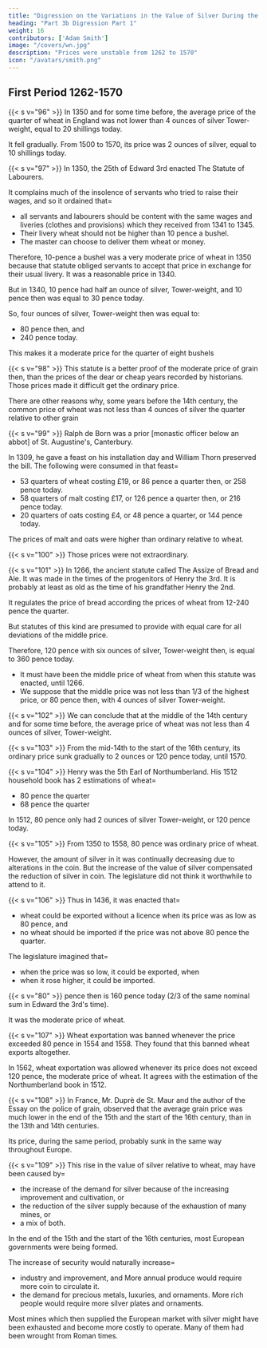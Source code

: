 ```yaml
---
title: "Digression on the Variations in the Value of Silver During the Last Four Centuries"
heading: "Part 3b Digression Part 1"
weight: 16
contributors: ['Adam Smith']
image: "/covers/wn.jpg"
description: "Prices were unstable from 1262 to 1570"
icon: "/avatars/smith.png"
---
```



## First Period 1262-1570

{{< s v="96" >}} In 1350 and for some time before, the average price of the quarter of wheat in England was not lower than 4 ounces of silver Tower-weight, equal to 20 shillings today.

It fell gradually. From 1500 to 1570, its price was 2 ounces of silver, equal to 10 shillings today.

{{< s v="97" >}} In 1350, the 25th of Edward 3rd enacted The Statute of Labourers.

It complains much of the insolence of servants who tried to raise their wages, and so it ordained that= 
- all servants and labourers should be content with the same wages and liveries (clothes and provisions) which they received from 1341 to 1345.
- Their livery wheat should not be higher than 10 pence a bushel.
- The master can choose to deliver them wheat or money.

Therefore, 10-pence a bushel was a very moderate price of wheat in 1350 because that statute obliged servants to accept that price in exchange for their usual livery. It was a reasonable price in 1340.

But in 1340, 10 pence had half an ounce of silver, Tower-weight, and 10 pence then was equal to 30 pence today.

So, four ounces of silver, Tower-weight then was equal to:
- 80 pence then, and
- 240 pence today.

This makes it a moderate price for the quarter of eight bushels

{{< s v="98" >}} This statute is a better proof of the moderate price of grain then, than the prices of the dear or cheap years recorded by historians. Those prices made it difficult get the ordinary price.

There are other reasons why, some years before the 14th century, the common price of wheat was not less than 4 ounces of silver the quarter relative to other grain

{{< s v="99" >}} Ralph de Born was a prior [monastic officer below an abbot] of St. Augustine's, Canterbury.

In 1309, he gave a feast on his installation day and William Thorn preserved the bill. The following were consumed in that feast= 
- 53 quarters of wheat costing £19, or 86 pence a quarter then, or 258 pence today.
- 58 quarters of malt costing £17, or 126 pence a quarter then, or 216 pence today.
- 20 quarters of oats costing £4, or 48 pence a quarter, or 144 pence today.

The prices of malt and oats were higher than ordinary relative to wheat.

{{< s v="100" >}} Those prices were not extraordinary.

{{< s v="101" >}} In 1266, the ancient statute called The Assize of Bread and Ale. It was made in the times of the progenitors of Henry the 3rd. It is probably at least as old as the time of his grandfather Henry the 2nd.

It regulates the price of bread according the prices of wheat from 12-240 pence the quarter.

But statutes of this kind are presumed to provide with equal care for all deviations of the middle price.

Therefore, 120 pence with six ounces of silver, Tower-weight then, is equal to 360 pence today.
- It must have been the middle price of wheat from when this statute was enacted, until 1266. 
- We suppose that the middle price was not less than 1/3 of the highest price, or 80 pence then, with 4 ounces of silver Tower-weight.

{{< s v="102" >}} We can conclude that at the middle of the 14th century and for some time before, the average price of wheat was not less than 4 ounces of silver, Tower-weight.

{{< s v="103" >}} From the mid-14th to the start of the 16th century, its ordinary price sunk gradually to 2 ounces or 120 pence today, until 1570.

{{< s v="104" >}} Henry was the 5th Earl of Northumberland. His 1512 household book has 2 estimations of wheat= 
- 80 pence the quarter
- 68 pence the quarter

In 1512, 80 pence only had 2 ounces of silver Tower-weight, or 120 pence today.

{{< s v="105" >}} From 1350 to 1558, 80 pence was ordinary price of wheat.

However, the amount of silver in it was continually decreasing due to alterations in the coin. But the increase of the value of silver compensated the reduction of silver in coin. The legislature did not think it worthwhile to attend to it.

{{< s v="106" >}} Thus in 1436, it was enacted that= 
- wheat could be exported without a licence when its price was as low as 80 pence, and
- no wheat should be imported if the price was not above 80 pence the quarter.

The legislature imagined that= 
- when the price was so low, it could be exported, when
- when it rose higher, it could be imported.

{{< s v="80" >}} pence then is 160 pence today (2/3 of the same nominal sum in Edward the 3rd's time).

It was the moderate price of wheat.

{{< s v="107" >}} Wheat exportation was banned whenever the price exceeded 80 pence in 1554 and 1558. They found that this banned wheat exports altogether.

In 1562, wheat exportation was allowed whenever its price does not exceed 120 pence, the moderate price of wheat. It agrees with the estimation of the Northumberland book in 1512.

{{< s v="108" >}} In France, Mr. Duprè de St. Maur and the author of the Essay on the police of grain, observed that the average grain price was much lower in the end of the 15th and the start of the 16th century, than in the 13th and 14th centuries.

Its price, during the same period, probably sunk in the same way throughout Europe.

{{< s v="109" >}} This rise in the value of silver relative to wheat, may have been caused by= 
- the increase of the demand for silver because of the increasing improvement and cultivation, or
- the reduction of the silver supply because of the exhaustion of many mines, or
- a mix of both.

In the end of the 15th and the start of the 16th centuries, most European governments were being formed.

The increase of security would naturally increase= 
- industry and improvement, and
More annual produce would require more coin to circulate it.
- the demand for precious metals, luxuries, and ornaments.
More rich people would require more silver plates and ornaments.

Most mines which then supplied the European market with silver might have been exhausted and become more costly to operate.
Many of them had been wrought from Roman times.


